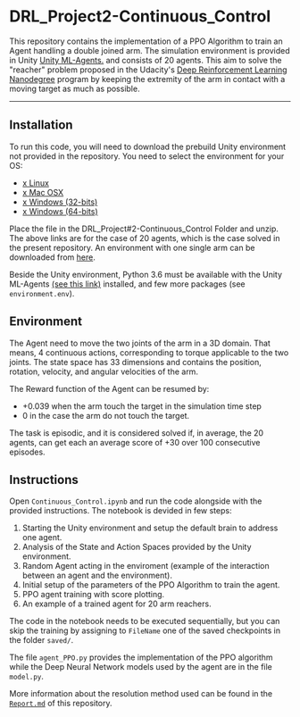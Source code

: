 # DRL_Project2-Continuous_Control

This repository contains the implementation of a PPO Algorithm to train an Agent handling a double joined arm. The simulation environment is provided in Unity [Unity ML-Agents.](https://github.com/Unity-Technologies/ml-agents/blob/master/docs/Installation.md) and consists of 20 agents.
This aim to solve the "reacher" problem proposed in the Udacity's [Deep Reinforcement Learning Nanodegree](https://www.udacity.com/course/deep-reinforcement-learning-nanodegree--nd893) program by keeping the extremity of the arm in contact with a moving target as much as possible.

---

## Installation

To run this code, you will need to download the prebuild Unity environment not provided in the repository. You need to select the environment for your OS:
* [x Linux](https://s3-us-west-1.amazonaws.com/udacity-drlnd/P2/Reacher/Reacher_Linux.zip)
* [x Mac OSX](https://s3-us-west-1.amazonaws.com/udacity-drlnd/P2/Reacher/Reacher.app.zip)
* [x Windows (32-bits)](https://s3-us-west-1.amazonaws.com/udacity-drlnd/P2/Reacher/Reacher_Windows_x86.zip)
* [x Windows (64-bits)](https://s3-us-west-1.amazonaws.com/udacity-drlnd/P2/Reacher/Reacher_Windows_x86_64.zip)

Place the file in the DRL_Project#2-Continuous_Control Folder and unzip.
The above links are for the case of 20 agents, which is the case solved in the present repository. An environment with one single arm can be downloaded from [here](https://github.com/udacity/deep-reinforcement-learning/tree/master/p2_continuous-control).

Beside the Unity environment, Python 3.6 must be available with the Unity ML-Agents [(see this link)](https://github.com/Unity-Technologies/ml-agents/blob/master/docs/Installation.md) installed, and few more packages (see `environment.env`).
 
## Environment 

The Agent need to move the two joints of the arm in a 3D domain. That means, 4 continuous actions, corresponding to torque applicable to the two joints.
The state space has 33 dimensions and contains the position, rotation, velocity, and angular velocities of the arm.

The Reward function of the Agent can be resumed by:
- +0.039 when the arm touch the target in the simulation time step
- 0 in the case the arm do not touch the target.

The task is episodic, and it is considered solved if, in average, the 20 agents, can get each an average score of +30 over 100 consecutive episodes.
 
## Instructions

Open `Continuous_Control.ipynb` and run the code alongside with the provided instructions.
The notebook is devided in few steps:
1. Starting the Unity environment and setup the default brain to address one agent.
2. Analysis of the State and Action Spaces provided by the Unity environment.
3. Random Agent acting in the enviroment (example of the interaction between an agent and the environment).
4. Initial setup of the parameters of the PPO Algorithm to train the agent.
5. PPO agent training with score plotting.
6. An example of a trained agent for 20 arm reachers.

The code in the notebook needs to be executed sequentially, but you can skip the training by assigning to `FileName` one of the saved checkpoints in the folder `saved/`. 

The file `agent_PPO.py` provides the implementation of the PPO algorithm while the Deep Neural Network models used by the agent are in the file `model.py`.

More information about the resolution method used can be found in the [`Report.md`](https://github.com/Segnale/DRL_Project2-Continuous_Control/blob/master/Report.md) of this repository.
